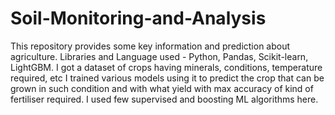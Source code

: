 # Soil-Monitoring-and-Analysis
This repository provides some key information and prediction about agriculture.
Libraries and Language used - Python, Pandas, Scikit-learn, LightGBM. 
I got a dataset of crops having minerals, conditions, temperature required, etc
I trained various models using it to predict the crop that can be grown in such condition and with what yield with max accuracy of kind of fertiliser required.
I used few supervised and boosting ML algorithms here.
